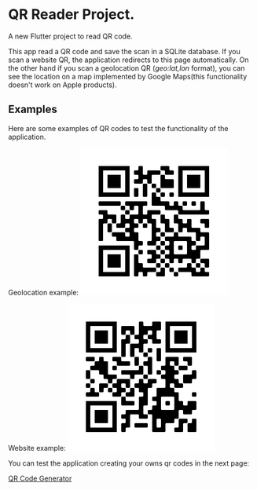 # QR Reader Project. 

A new Flutter project to read QR code.

This app read a QR code and save the scan in a SQLite database. If you scan a website QR, the application redirects to this page automatically. On the other hand if you scan a geolocation QR (*geo:lat,lon* format), you can see the location on a map implemented by Google Maps(this functionality doesn't work on Apple products).


## Examples 

Here are some examples of QR codes to test the functionality of the application.

Geolocation example:
![QR geolocation example](assets/qr_geolocation_example.png)


Website example:
![QR http example](assets/qr_http_example.png)


You can test the application creating your owns qr codes in the next page:

[QR Code Generator](https://es.qr-code-generator.com)